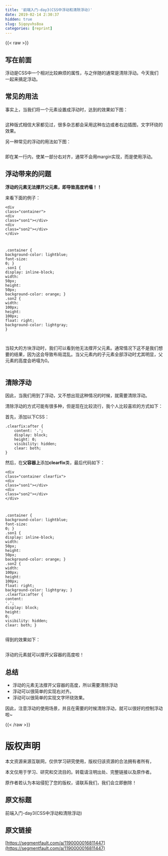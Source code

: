 ```yaml
---
title: '前端入门-day3(CSS中浮动和清除浮动)' 
date: 2019-02-14 2:30:37
hidden: true
slug: 5iqoyvhs8oa
categories: [reprint]
---
```


{{< raw >}}

                    
<h2 id="articleHeader0">写在前面</h2>
<p>浮动是CSS中一个相对比较麻烦的属性，与之伴随的通常是清除浮动。今天我们一起来搞定浮动。</p>
<h2 id="articleHeader1">常见的用法</h2>
<p>事实上，当我们将一个元素设置成浮动时，达到的效果如下图：</p>
<p><span class="img-wrap"><img data-src="/img/remote/1460000016811450" src="https://static.alili.tech/img/remote/1460000016811450" alt="" title="" style="cursor: pointer; display: inline;"></span></p>
<p>这种版式相信大家都见过，很多杂志都会采用这种左边或者右边插图，文字环绕的效果。</p>
<p>另一种常见的浮动的用法如下图：</p>
<p><span class="img-wrap"><img data-src="/img/remote/1460000016811451" src="https://static.alili.tech/img/remote/1460000016811451" alt="" title="" style="cursor: pointer; display: inline;"></span></p>
<p>即在某一行内，使某一部分右对齐，通常不会用margin实现，而是使用浮动。</p>
<h2 id="articleHeader2">浮动带来的问题</h2>
<p><strong>浮动的元素无法撑开父元素，即导致高度坍塌！！</strong></p>
<p>来看下面的例子：</p>
<div class="widget-codetool" style="display:none;">
      <div class="widget-codetool--inner">
      <span class="selectCode code-tool" data-toggle="tooltip" data-placement="top" title="" data-original-title="全选"></span>
      <span type="button" class="copyCode code-tool" data-toggle="tooltip" data-placement="top" data-clipboard-text="<div class=&quot;container&quot;>
  <div class=&quot;son1&quot;></div>
  <div class=&quot;son2&quot;></div>
</div>

.container {
  background-color: lightblue;
  font-size: 0;
}
.son1 {
  display: inline-block;
  width: 50px;
  height: 50px;
  background-color: orange;
}
.son2 {
  width: 100px;
  height: 100px;
  float: right;
  background-color: lightgray;
}" title="" data-original-title="复制"></span>
      <span type="button" class="saveToNote code-tool" data-toggle="tooltip" data-placement="top" title="" data-original-title="放进笔记"></span>
      </div>
      </div><pre class="hljs stylus"><code>&lt;<span class="hljs-selector-tag">div</span> class=<span class="hljs-string">"container"</span>&gt;
  &lt;<span class="hljs-selector-tag">div</span> class=<span class="hljs-string">"son1"</span>&gt;&lt;/div&gt;
  &lt;<span class="hljs-selector-tag">div</span> class=<span class="hljs-string">"son2"</span>&gt;&lt;/div&gt;
&lt;/div&gt;

<span class="hljs-selector-class">.container</span> {
  <span class="hljs-attribute">background-color</span>: lightblue;
  <span class="hljs-attribute">font-size</span>: <span class="hljs-number">0</span>;
}
<span class="hljs-selector-class">.son1</span> {
  <span class="hljs-attribute">display</span>: inline-block;
  <span class="hljs-attribute">width</span>: <span class="hljs-number">50px</span>;
  <span class="hljs-attribute">height</span>: <span class="hljs-number">50px</span>;
  <span class="hljs-attribute">background-color</span>: orange;
}
<span class="hljs-selector-class">.son2</span> {
  <span class="hljs-attribute">width</span>: <span class="hljs-number">100px</span>;
  <span class="hljs-attribute">height</span>: <span class="hljs-number">100px</span>;
  <span class="hljs-attribute">float</span>: right;
  <span class="hljs-attribute">background-color</span>: lightgray;
}</code></pre>
<p><span class="img-wrap"><img data-src="/img/remote/1460000016811452?w=691&amp;h=120" src="https://static.alili.tech/img/remote/1460000016811452?w=691&amp;h=120" alt="" title="" style="cursor: pointer; display: inline;"></span></p>
<p>当较大的方块浮动时，我们可以看到他无法撑开父元素。通常情况下这不是我们想要的结果，因为这会导致布局混乱。当父元素内的子元素全部浮动时尤其明显，父元素的高度会坍塌为0。</p>
<p><span class="img-wrap"><img data-src="/img/remote/1460000016811453?w=540&amp;h=182" src="https://static.alili.tech/img/remote/1460000016811453?w=540&amp;h=182" alt="" title="" style="cursor: pointer; display: inline;"></span></p>
<h2 id="articleHeader3">清除浮动</h2>
<p>因此，当我们用到了浮动，又不想出现这种情况的时候，就需要清除浮动。</p>
<p>清除浮动的方式可能有很多种，但是现在比较流行，我个人比较喜欢的方式如下：</p>
<p>首先，添加以下CSS：</p>
<div class="widget-codetool" style="display:none;">
      <div class="widget-codetool--inner">
      <span class="selectCode code-tool" data-toggle="tooltip" data-placement="top" title="" data-original-title="全选"></span>
      <span type="button" class="copyCode code-tool" data-toggle="tooltip" data-placement="top" data-clipboard-text=".clearfix:after {
    content: '.';
    display: block;
    height: 0;
    visibility: hidden;
    clear: both;
}" title="" data-original-title="复制"></span>
      <span type="button" class="saveToNote code-tool" data-toggle="tooltip" data-placement="top" title="" data-original-title="放进笔记"></span>
      </div>
      </div><pre class="hljs css"><code><span class="hljs-selector-class">.clearfix</span><span class="hljs-selector-pseudo">:after</span> {
    <span class="hljs-attribute">content</span>: <span class="hljs-string">'.'</span>;
    <span class="hljs-attribute">display</span>: block;
    <span class="hljs-attribute">height</span>: <span class="hljs-number">0</span>;
    <span class="hljs-attribute">visibility</span>: hidden;
    <span class="hljs-attribute">clear</span>: both;
}</code></pre>
<p>然后，在<strong>父容器上</strong>添加<strong>clearfix</strong>类，最后代码如下：</p>
<div class="widget-codetool" style="display:none;">
      <div class="widget-codetool--inner">
      <span class="selectCode code-tool" data-toggle="tooltip" data-placement="top" title="" data-original-title="全选"></span>
      <span type="button" class="copyCode code-tool" data-toggle="tooltip" data-placement="top" data-clipboard-text="<div class=&quot;container clearfix&quot;>
  <div class=&quot;son1&quot;></div>
  <div class=&quot;son2&quot;></div>
</div>

.container {
  background-color: lightblue;
  font-size: 0;
}
.son1 {
  display: inline-block;
  width: 50px;
  height: 50px;
  background-color: orange;
}
.son2 {
  width: 100px;
  height: 100px;
  float: right;
  background-color: lightgray;
}
.clearfix:after {
    content: '.';
    display: block;
    height: 0;
    visibility: hidden;
    clear: both;
}" title="" data-original-title="复制"></span>
      <span type="button" class="saveToNote code-tool" data-toggle="tooltip" data-placement="top" title="" data-original-title="放进笔记"></span>
      </div>
      </div><pre class="hljs stylus"><code>&lt;<span class="hljs-selector-tag">div</span> class=<span class="hljs-string">"container clearfix"</span>&gt;
  &lt;<span class="hljs-selector-tag">div</span> class=<span class="hljs-string">"son1"</span>&gt;&lt;/div&gt;
  &lt;<span class="hljs-selector-tag">div</span> class=<span class="hljs-string">"son2"</span>&gt;&lt;/div&gt;
&lt;/div&gt;

<span class="hljs-selector-class">.container</span> {
  <span class="hljs-attribute">background-color</span>: lightblue;
  <span class="hljs-attribute">font-size</span>: <span class="hljs-number">0</span>;
}
<span class="hljs-selector-class">.son1</span> {
  <span class="hljs-attribute">display</span>: inline-block;
  <span class="hljs-attribute">width</span>: <span class="hljs-number">50px</span>;
  <span class="hljs-attribute">height</span>: <span class="hljs-number">50px</span>;
  <span class="hljs-attribute">background-color</span>: orange;
}
<span class="hljs-selector-class">.son2</span> {
  <span class="hljs-attribute">width</span>: <span class="hljs-number">100px</span>;
  <span class="hljs-attribute">height</span>: <span class="hljs-number">100px</span>;
  <span class="hljs-attribute">float</span>: right;
  <span class="hljs-attribute">background-color</span>: lightgray;
}
<span class="hljs-selector-class">.clearfix</span>:after {
    <span class="hljs-attribute">content</span>: <span class="hljs-string">'.'</span>;
    <span class="hljs-attribute">display</span>: block;
    <span class="hljs-attribute">height</span>: <span class="hljs-number">0</span>;
    <span class="hljs-attribute">visibility</span>: hidden;
    <span class="hljs-attribute">clear</span>: both;
}</code></pre>
<p>得到的效果如下：</p>
<p><span class="img-wrap"><img data-src="/img/remote/1460000016811454?w=680&amp;h=110" src="https://static.alili.tech/img/remote/1460000016811454?w=680&amp;h=110" alt="" title="" style="cursor: pointer; display: inline;"></span></p>
<p>浮动的元素就可以撑开父容器的高度啦！</p>
<h2 id="articleHeader4">总结</h2>
<ul>
<li>浮动的元素无法撑开父容器的高度，所以需要清除浮动</li>
<li>浮动可以很简单的实现右对齐。</li>
<li>浮动可以很简单的实现文字环绕效果。</li>
</ul>
<p>因此，注意浮动的使用场景，并且在需要的时候清除浮动，就可以很好的控制浮动啦~</p>

                
{{< /raw >}}

# 版权声明
本文资源来源互联网，仅供学习研究使用，版权归该资源的合法拥有者所有，

本文仅用于学习、研究和交流目的。转载请注明出处、完整链接以及原作者。

原作者若认为本站侵犯了您的版权，请联系我们，我们会立即删除！

## 原文标题
前端入门-day3(CSS中浮动和清除浮动)

## 原文链接
[https://segmentfault.com/a/1190000016811447](https://segmentfault.com/a/1190000016811447)

